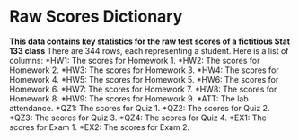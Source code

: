 # Raw Scores Dictionary
**This data contains key statistics for the raw test scores of a fictitious Stat 133 class**
There are 344 rows, each representing a student. Here is a list of columns:
*HW1: The scores for Homework 1.
*HW2: The scores for Homework 2.
*HW3: The scores for Homework 3.
*HW4: The scores for Homework 4.
*HW5: The scores for Homework 5.
*HW6: The scores for Homework 6.
*HW7: The scores for Homework 7.
*HW8: The scores for Homework 8.
*HW9: The scores for Homework 9.
*ATT: The lab attendance.
*QZ1: The scores for Quiz 1.
*QZ2: The scores for Quiz 2.
*QZ3: The scores for Quiz 3.
*QZ4: The scores for Quiz 4.
*EX1: The scores for Exam 1.
*EX2: The scores for Exam 2.